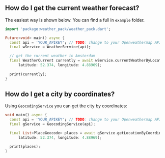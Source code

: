 ## How do I get the current weather forecast?
The easiest way is shown below. You can find a full in `example` folder.
```dart
import 'package:weather_pack/weather_pack.dart';

Future<void> main() async {
  const api = 'YOUR_APIKEY'; // TODO: change to your Openweathermap APIkey
  final wService = WeatherService(api);

  // get the current weather in Amsterdam
  final WeatherCurrent currently = await wService.currentWeatherByLocation(
      latitude: 52.374, longitude: 4.88969);
  
  print(currently);
}
```


## How do I get a city by coordinates?

Using `GeocodingService` you can get the city by coordinates:

```dart
void main() async {
  const api = 'YOUR_APIKEY'; // TODO: change to your Openweathermap APIkey
  final gService = GeocodingService(api);

  final List<PlaceGeocode> places = await gService.getLocationByCoordinates(
      latitude: 52.374, longitude: 4.88969);

  print(places);
}
```
